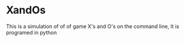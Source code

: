 # XandOs
This is a simulation of of of game X's and O's on the command line,
It is programed in python
